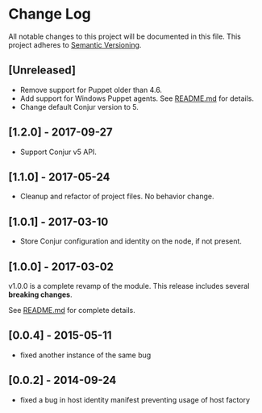 # Change Log
All notable changes to this project will be documented in this file.
This project adheres to [Semantic Versioning](http://semver.org/).

## [Unreleased]
- Remove support for Puppet older than 4.6.
- Add support for Windows Puppet agents. See [README.md](README.md#windows) for details.
- Change default Conjur version to 5.

## [1.2.0] - 2017-09-27
- Support Conjur v5 API.

## [1.1.0] - 2017-05-24
- Cleanup and refactor of project files. No behavior change.

## [1.0.1] - 2017-03-10
- Store Conjur configuration and identity on the node, if not present.

## [1.0.0] - 2017-03-02

v1.0.0 is a complete revamp of the module.
This release includes several **breaking changes**.

See [README.md](README.md) for complete details.

## [0.0.4] - 2015-05-11
- fixed another instance of the same bug

## [0.0.2] - 2014-09-24
- fixed a bug in host identity manifest preventing usage of host factory
